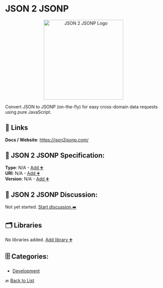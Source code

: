 # JSON 2 JSONP
<p align="center">
    <img width="256" src="https://raw.githubusercontent.com/apis-list/apis-list/main/apis/json-2-jsonp/logo_256x256.png" alt="JSON 2 JSONP Logo"/>
</p>
Convert JSON to JSONP (on-the-fly) for easy cross-domain data requests using pure JavaScript.

##  🔗 Links
**Docs / Website**: https://json2jsonp.com/

## 🧬 JSON 2 JSONP Specification:
**Type**: N/A - [Add ➕](https://github.com/apis-list/apis-list/edit/main/apis.yaml#L10575)  
**URI**: N/A - [Add ➕](https://github.com/apis-list/apis-list/edit/main/apis.yaml#L10575)  
**Version**: N/A - [Add ➕](https://github.com/apis-list/apis-list/edit/main/apis.yaml#L10575)

## 💬 JSON 2 JSONP Discussion:
Not yet started. [Start discussion ➡️](https://github.com/apis-list/apis-list/discussions/new)

## 🗂️ Libraries

No libraries added. [Add library ➕](https://github.com/apis-list/apis-list/edit/main/apis.yaml#L10575)    


## 🗄️ Categories:
- [Development](https://github.com/apis-list/apis-list#development-)

🔙  [Back to List](https://github.com/apis-list/apis-list)
